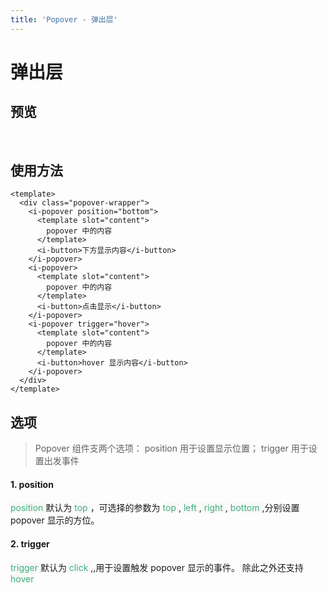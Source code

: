 ```yaml
---
title: 'Popover - 弹出层'
---
```

# 弹出层
## 预览
&nbsp;
<ClientOnly>
    <popover-demo></popover-demo>
</ClientOnly>
## 使用方法
```vue
<template>
  <div class="popover-wrapper">
    <i-popover position="bottom">
      <template slot="content">
        popover 中的内容
      </template>
      <i-button>下方显示内容</i-button>
    </i-popover>
    <i-popover>
      <template slot="content">
        popover 中的内容
      </template>
      <i-button>点击显示</i-button>
    </i-popover>
    <i-popover trigger="hover">
      <template slot="content">
        popover 中的内容
      </template>
      <i-button>hover 显示内容</i-button>
    </i-popover>
  </div>
</template>
```
## 选项
> Popover 组件支两个选项： position 用于设置显示位置； trigger 用于设置出发事件
#### 1. position
<span style='color:#3eaf7c;background-color:#F8F8F8'> position </span> 默认为 <span style='color:#3eaf7c;background-color:#F8F8F8'> top </span>，可选择的参数为 
<span style='color:#3eaf7c;background-color:#F8F8F8'> top </span>,<span style='color:#3eaf7c;background-color:#F8F8F8'> left </span>,<span style='color:#3eaf7c;background-color:#F8F8F8'> right </span>,<span style='color:#3eaf7c;background-color:#F8F8F8'> bottom </span>,分别设置 popover 显示的方位。
#### 2. trigger
<span style='color:#3eaf7c;background-color:#F8F8F8'> trigger </span> 默认为<span style='color:#3eaf7c;background-color:#F8F8F8'> click </span>,,用于设置触发 popover 显示的事件。 除此之外还支持<span style='color:#3eaf7c;background-color:#F8F8F8'> hover </span>
